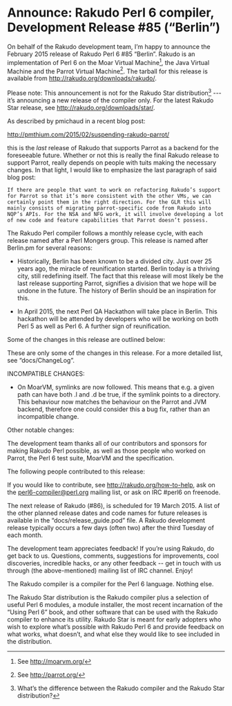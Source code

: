 # Announce: Rakudo Perl 6 compiler, Development Release #85 (“Berlin”)

On behalf of the Rakudo development team, I’m happy to announce the
February 2015 release of Rakudo Perl 6 #85 “Berlin”. Rakudo is an
implementation of Perl 6 on the Moar Virtual Machine[^1], the Java Virtual
Machine and the Parrot Virtual Machine[^2]. The tarball for this release
is available from <http://rakudo.org/downloads/rakudo/>.

Please note: This announcement is not for the Rakudo Star
distribution[^3] --- it’s announcing a new release of the compiler
only. For the latest Rakudo Star release, see
<http://rakudo.org/downloads/star/>.

As described by pmichaud in a recent blog post:

  http://pmthium.com/2015/02/suspending-rakudo-parrot/

this is the *last* release of Rakudo that supports Parrot as a backend
for the foreseeable future.  Whether or not this is really the final Rakudo
release to support Parrot, really depends on people with tuits making the
necessary changes.  In that light, I would like to emphasize the last
paragraph of said blog post:

    If there are people that want to work on refactoring Rakudo’s support
    for Parrot so that it’s more consistent with the other VMs, we can
    certainly point them in the right direction. For the GLR this will
    mainly consists of migrating parrot-specific code from Rakudo into
    NQP’s APIs. For the NSA and NFG work, it will involve developing a lot
    of new code and feature capabilities that Parrot doesn’t possess.

The Rakudo Perl compiler follows a monthly release cycle, with each
release named after a Perl Mongers group. This release is named after
Berlin.pm for several reasons:

+ Historically, Berlin has been known to be a divided city.  Just over 25
  years ago, the miracle of reunification started.  Berlin today is a thriving
  city, still redefining itself.  The fact that this release will most
  likely be the last release supporting Parrot, signifies a division that we
  hope will be undone in the future.  The history of Berlin should be an
  inspiration for this.

+ In April 2015, the next Perl QA Hackathon will take place in Berlin.  This
  hackathon will be attended by developers who will be working on both Perl 5
  as well as Perl 6.  A further sign of reunification.

Some of the changes in this release are outlined below:

These are only some of the changes in this release. For a more
detailed list, see “docs/ChangeLog”.

INCOMPATIBLE CHANGES:
+ On MoarVM, symlinks are now followed.  This means that e.g. a given path
  can have both .l and .d be true, if the symlink points to a directory.
  This behaviour now matches the behaviour on the Parrot and JVM backend,
  therefore one could consider this a bug fix, rather than an incompatible
  change.

Other notable changes:


The development team thanks all of our contributors and sponsors for
making Rakudo Perl possible, as well as those people who worked on
Parrot, the Perl 6 test suite, MoarVM and the specification.

The following people contributed to this release:


If you would like to contribute, see <http://rakudo.org/how-to-help>,
ask on the <perl6-compiler@perl.org> mailing list, or ask on IRC
\#perl6 on freenode.

The next release of Rakudo (#86), is scheduled for 19 March 2015.
A list of the other planned release dates and code names for future
releases is available in the “docs/release_guide.pod” file. A Rakudo
development release typically occurs a few days (often two) after the
third Tuesday of each month.

The development team appreciates feedback! If you’re using Rakudo, do
get back to us. Questions, comments, suggestions for improvements, cool
discoveries, incredible hacks, or any other feedback -- get in touch with
us through (the above-mentioned) mailing list of IRC channel. Enjoy!

[^1]: See <http://moarvm.org/>

[^2]: See <http://parrot.org/>

[^3]: What’s the difference between the Rakudo compiler and the Rakudo
Star distribution?

The Rakudo compiler is a compiler for the Perl 6 language.
Nothing else.

The Rakudo Star distribution is the Rakudo compiler plus a selection
of useful Perl 6 modules, a module installer, the most recent
incarnation of the “Using Perl 6” book, and other software that can
be used with the Rakudo compiler to enhance its utility.  Rakudo Star
is meant for early adopters who wish to explore what’s possible with
Rakudo Perl 6 and provide feedback on what works, what doesn’t, and
what else they would like to see included in the distribution.
